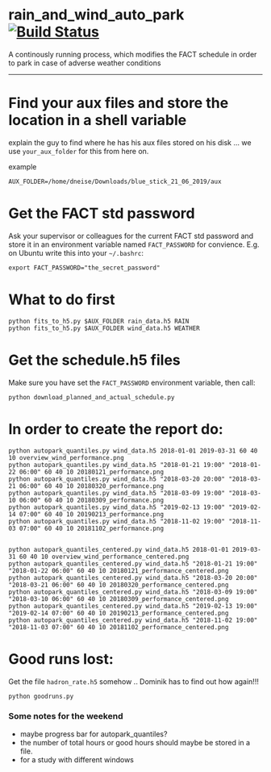 # rain_and_wind_auto_park [![Build Status](https://travis-ci.org/fact-project/rain_and_wind_auto_park.svg?branch=master)](https://travis-ci.org/fact-project/rain_and_wind_auto_park)

A continously running process, which modifies the FACT schedule in order to park in case of adverse weather conditions

----

# Find your aux files and store the location in a shell variable
explain the guy to find where he has his aux files stored on his disk ... we use `your_aux_folder` for this from here on.

example

    AUX_FOLDER=/home/dneise/Downloads/blue_stick_21_06_2019/aux

# Get the FACT std password

Ask your supervisor or colleagues for the current FACT std password and store
it in an environment variable named `FACT_PASSWORD` for convience. E.g. on Ubuntu
write this into your `~/.bashrc`:

    export FACT_PASSWORD="the_secret_password"


# What to do first

    python fits_to_h5.py $AUX_FOLDER rain_data.h5 RAIN
    python fits_to_h5.py $AUX_FOLDER wind_data.h5 WEATHER


# Get the schedule.h5 files

Make sure you have set the `FACT_PASSWORD` environment variable, then call:

    python download_planned_and_actual_schedule.py

# In order to create the report do:

    python autopark_quantiles.py wind_data.h5 2018-01-01 2019-03-31 60 40 10 overview_wind_performance.png
    python autopark_quantiles.py wind_data.h5 "2018-01-21 19:00" "2018-01-22 06:00" 60 40 10 20180121_performance.png
    python autopark_quantiles.py wind_data.h5 "2018-03-20 20:00" "2018-03-21 06:00" 60 40 10 20180320_performance.png
    python autopark_quantiles.py wind_data.h5 "2018-03-09 19:00" "2018-03-10 06:00" 60 40 10 20180309_performance.png
    python autopark_quantiles.py wind_data.h5 "2019-02-13 19:00" "2019-02-14 07:00" 60 40 10 20190213_performance.png
    python autopark_quantiles.py wind_data.h5 "2018-11-02 19:00" "2018-11-03 07:00" 60 40 10 20181102_performance.png


    python autopark_quantiles_centered.py wind_data.h5 2018-01-01 2019-03-31 60 40 10 overview_wind_performance_centered.png
    python autopark_quantiles_centered.py wind_data.h5 "2018-01-21 19:00" "2018-01-22 06:00" 60 40 10 20180121_performance_centered.png
    python autopark_quantiles_centered.py wind_data.h5 "2018-03-20 20:00" "2018-03-21 06:00" 60 40 10 20180320_performance_centered.png
    python autopark_quantiles_centered.py wind_data.h5 "2018-03-09 19:00" "2018-03-10 06:00" 60 40 10 20180309_performance_centered.png
    python autopark_quantiles_centered.py wind_data.h5 "2019-02-13 19:00" "2019-02-14 07:00" 60 40 10 20190213_performance_centered.png
    python autopark_quantiles_centered.py wind_data.h5 "2018-11-02 19:00" "2018-11-03 07:00" 60 40 10 20181102_performance_centered.png


# Good runs lost:

Get the file `hadron_rate.h5` somehow .. Dominik has to find out how again!!!

    python goodruns.py




###  Some notes for the weekend

 - maybe progress bar for autopark_quantiles?
 - the number of total hours or good hours should maybe be stored in a file.
 - for a study with different windows

